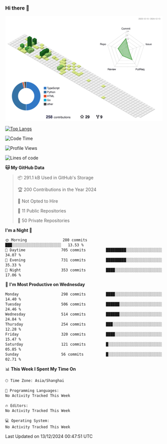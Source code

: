 ### Hi there 👋

![](./profile-3d-contrib/profile-green-animate.svg)

 

[![Top Langs](https://github-readme-stats.vercel.app/api/top-langs/?username=fly2tomato)](https://github.com/anuraghazra/github-readme-stats)


 

<!--START_SECTION:waka-->
![Code Time](http://img.shields.io/badge/Code%20Time-5%20hrs%2042%20mins-blue)

![Profile Views](http://img.shields.io/badge/Profile%20Views-0-blue)

![Lines of code](https://img.shields.io/badge/From%20Hello%20World%20I%27ve%20Written-522.1%20thousand%20lines%20of%20code-blue)

**🐱 My GitHub Data** 

> 📦 291.1 kB Used in GitHub's Storage 
 > 
> 🏆 200 Contributions in the Year 2024
 > 
> 🚫 Not Opted to Hire
 > 
> 📜 11 Public Repositories 
 > 
> 🔑 50 Private Repositories 
 > 
**I'm a Night 🦉** 

```text
🌞 Morning                280 commits         ███░░░░░░░░░░░░░░░░░░░░░░   13.53 % 
🌆 Daytime                705 commits         █████████░░░░░░░░░░░░░░░░   34.07 % 
🌃 Evening                731 commits         █████████░░░░░░░░░░░░░░░░   35.33 % 
🌙 Night                  353 commits         ████░░░░░░░░░░░░░░░░░░░░░   17.06 % 
```
📅 **I'm Most Productive on Wednesday** 

```text
Monday                   298 commits         ████░░░░░░░░░░░░░░░░░░░░░   14.40 % 
Tuesday                  506 commits         ██████░░░░░░░░░░░░░░░░░░░   24.46 % 
Wednesday                514 commits         ██████░░░░░░░░░░░░░░░░░░░   24.84 % 
Thursday                 254 commits         ███░░░░░░░░░░░░░░░░░░░░░░   12.28 % 
Friday                   320 commits         ████░░░░░░░░░░░░░░░░░░░░░   15.47 % 
Saturday                 121 commits         █░░░░░░░░░░░░░░░░░░░░░░░░   05.85 % 
Sunday                   56 commits          █░░░░░░░░░░░░░░░░░░░░░░░░   02.71 % 
```


📊 **This Week I Spent My Time On** 

```text
🕑︎ Time Zone: Asia/Shanghai

💬 Programming Languages: 
No Activity Tracked This Week

🔥 Editors: 
No Activity Tracked This Week

💻 Operating System: 
No Activity Tracked This Week
```


 Last Updated on 13/12/2024 00:47:51 UTC
<!--END_SECTION:waka-->
